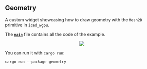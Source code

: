 ## Geometry

A custom widget showcasing how to draw geometry with the `Mesh2D` primitive in [`iced_wgpu`](../../wgpu).

The __[`main`]__ file contains all the code of the example.

<div align="center">
  <img src="https://iced.rs/examples/geometry.gif">
</div>

You can run it with `cargo run`:
```
cargo run --package geometry
```

[`main`]: src/main.rs
